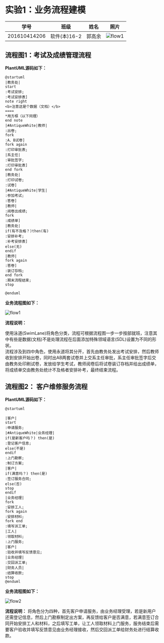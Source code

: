 # 实验1：业务流程建模
|学号|班级|姓名|照片|
|:-------:|:-------------: | :----------:|:---:|
|201610414206|软件(本)16-2|郭高余|![flow1](../myself.jpg)|

## 流程图1：考试及成绩管理流程

**PlantUML源码如下：**

``` flow1
@startuml
|教务处|
start
:考试安排;
:考试安排表]
note right
<b>注意这是个数据（文档）</b>
====
*用方框（以下同理）
end note
|#AntiqueWhite|教师|
:出卷;
fork
:A、B试卷]
fork again
:打印审批表;
|系主任|
:审批签字;
:打印审批表]
end fork
|教务处|
:打印试卷;
:试卷]
|#AntiqueWhite|学生|
:参加考试;
:答卷]
|教师|
:阅卷出成绩;
fork
:成绩单]
|教务处|
if(有不及格？)then(有)
:安排补考;
:补考安排表]
else(无)
endif
|教师|
fork again
:答卷]
:装订存档;
end fork
:期末流程结束;
stop

@enduml
```

**业务流程图如下：**

![flow1](./flow1.jpg)

**流程说明：**

使用泳道(SwimLane)将角色分类，流程可根据流程图一步一步按部就班，注意其中有些是数据(文档)不是处理流程在后面添加特殊领域语言(SDL)设置为不同的形状。
<br>流程涉及到四中角色，使用永道将其分开，首先由教务处发出考试安排，然后教师收到安排开始出卷，同时出AB两套试卷并上交系主任审批，系主任审批签字后交由教务处印刷试卷，发放给学生考试，教师阅卷后将试卷装订存档并给出成绩单，将成绩单交由教务处统计不及格者安排补考，最终结束流程。

## 流程图2： 客户维修服务流程

**PlantUML源码如下：**

``` flow2
@startuml

|客户|
start
:申请服务;
|#AntiqueWhite|业务经理|
if(是新客户吗？) then(是)
:登记客户信息;
else(不是)
endif
:上门勘察;
:制订方案;
|客户|
if(满意吗？) then(是)
:签订服务合同;
else(否)
stop
endif
|业务经理|
fork
:安排工人;
fork again
:安排材料;
fork end
:填写派工单;
|工人|
:领取材料;
:上门服务;
|客户|
:验收并填写反馈意见;
|业务经理|
:交回派工单;
|财务人员|
:结算收款;
stop
@enduml
```

**业务流程图如下：**

![flow2](./flow2.jpg)

**流程说明：**
将角色分为四种，首先客户申请服务，由业务经理受理，若是新用户还需登记信息，然后上门勘察制定出方案，再反馈给客户是否满意，若满意签订合同开始安排工人和材料，之后填写工单，让工人领取材料上门服务，服务结束后需要客户验收并填写反馈意见由业务经理接收，然后交回派工单给财务处进行结算收款。